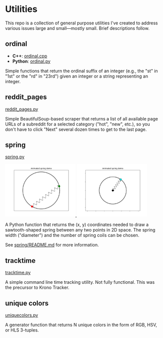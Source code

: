 # Utilities

This repo is a collection of general purpose utilities I've created to
address various issues large and small—mostly small. Brief descriptions
follow.

## ordinal

* **C++**: [ordinal.cpp](ordinal/ordinal.cpp)
* **Python**: [ordinal.py](ordinal/ordinal.py)

Simple functions that return the ordinal suffix of an integer (e.g., the "st"
in "1st" or the "rd" in "23rd") given an integer or a string representing
an integer.

## reddit_pages

[reddit_pages.py](reddit_pages/reddit_pages.py)

Simple BeautifulSoup-based scraper that returns a list of all available
page URLs of a subreddit for a selected category ("hot", "new", etc.), so you
don't have to click "Next" several dozen times to get to the last page.

## spring

[spring.py](spring/spring.py)

<a href="https://youtu.be/Y70-afmGeh4">
  <span float="left">
    <img src="spring/images/demo2.png" width=45% height=auto />
    <img src="spring/images/demo3.png" width=45% height=auto />
  </span>
</a>

A Python function that returns the (x, y) coordinates needed to draw a
sawtooth-shaped spring between any two points in 2D space. The spring width
("diameter") and the number of spring coils can be chosen.

See [spring/README.md](spring/README.md) for more information.

## tracktime

[tracktime.py](tracktime/tracktime.py)

A simple command line time tracking utility. Not fully functional. This was
the precursor to Krono Tracker.

## unique colors

[uniquecolors.py](uniquecolors/uniquecolors.py)

A generator function that returns N unique colors in the form of RGB,
HSV, or HLS 3-tuples.
